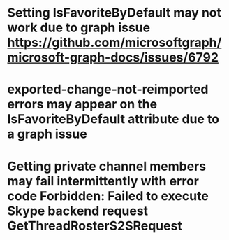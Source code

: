 # Setting IsFavoriteByDefault may not work due to graph issue https://github.com/microsoftgraph/microsoft-graph-docs/issues/6792
# exported-change-not-reimported errors may appear on the IsFavoriteByDefault attribute due to a graph issue
# Getting private channel members may fail intermittently with error code Forbidden: Failed to execute Skype backend request GetThreadRosterS2SRequest
